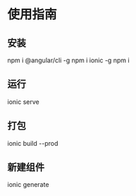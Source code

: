 # 使用指南

## 安装
npm i @angular/cli -g
npm i ionic -g
npm i

## 运行
ionic serve

## 打包
ionic build --prod

## 新建组件
ionic generate
